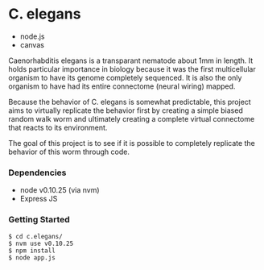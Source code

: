 C. elegans
=========

- node.js
- canvas
 
Caenorhabditis elegans is a transparant nematode about 1mm in length. It holds particular importance in biology because it was the first multicellular organism to have its genome completely sequenced. It is also the only organism to have had its entire connectome (neural wiring) mapped.

Because the behavior of C. elegans is somewhat predictable, this project aims to virtually replicate the behavior first by creating a simple biased random walk worm and ultimately creating a complete virtual connectome that reacts to its environment.

The goal of this project is to see if it is possible to completely replicate the behavior of this worm through code.


### Dependencies

- node v0.10.25 (via nvm)
- Express JS

### Getting Started

```shell
$ cd c.elegans/
$ nvm use v0.10.25
$ npm install
$ node app.js
```
